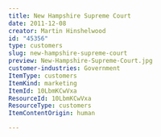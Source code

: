 ```yaml
---
title: New Hampshire Supreme Court
date: 2011-12-08
creator: Martin Hinshelwood
id: "45356"
type: customers
slug: new-hampshire-supreme-court
preview: New-Hampshire-Supreme-Court.jpg
customer-industries: Government
ItemType: customers
ItemKind: marketing
ItemId: 10LbmKCwVxa
ResourceId: 10LbmKCwVxa
ResourceType: customers
ItemContentOrigin: human

---
```


